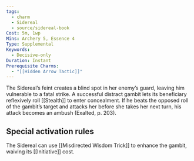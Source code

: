 ```yaml
---
tags:
  - charm
  - Sidereal
  - source/sidereal-book
Cost: 5m, 1wp
Mins: Archery 5, Essence 4
Type: Supplemental
Keywords:
  - Decisive-only
Duration: Instant
Prerequisite Charms:
  - "[[Hidden Arrow Tactic]]"
---
```

The Sidereal’s feint creates a blind spot in her enemy’s guard, leaving him vulnerable to a fatal strike. A successful distract gambit lets its beneficiary reflexively roll [[Stealth]] to enter concealment. If he beats the opposed roll of the gambit’s target and attacks her before she takes her next turn, his attack becomes an ambush (Exalted, p. 203). 

## Special activation rules

The Sidereal can use [[Misdirected Wisdom Trick]] to enhance the gambit, waiving its [[Initiative]] cost.